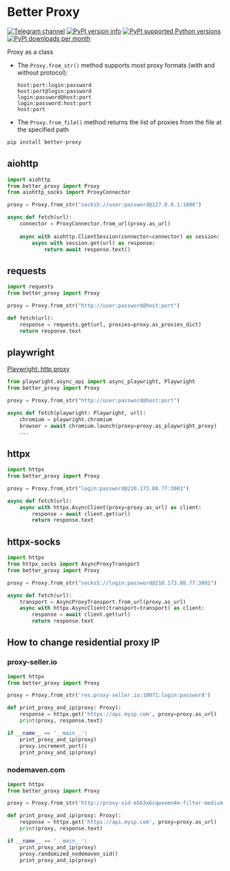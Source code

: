 # Better Proxy
[![Telegram channel](https://img.shields.io/endpoint?color=neon&url=https://tg.sumanjay.workers.dev/cum_insider)](https://t.me/cum_insider)
[![PyPI version info](https://img.shields.io/pypi/v/better-proxy.svg)](https://pypi.python.org/pypi/better-proxy)
[![PyPI supported Python versions](https://img.shields.io/pypi/pyversions/better-proxy.svg)](https://pypi.python.org/pypi/better-proxy)
[![PyPI downloads per month](https://img.shields.io/pypi/dm/better-proxy.svg)](https://pypi.python.org/pypi/better-proxy)

Proxy as a class

- The `Proxy.from_str()` method supports most proxy formats (with and without protocol):
    ```
    host:port:login:password
    host:port@login:password
    login:password@host:port
    login:password:host:port
    host:port
    ```
- The `Proxy.from_file()` method returns the list of proxies from the file at the specified path


```bash
pip install better-proxy
```

## aiohttp
```python
import aiohttp
from better_proxy import Proxy
from aiohttp_socks import ProxyConnector

proxy = Proxy.from_str("socks5://user:password@127.0.0.1:1080")

async def fetch(url):
    connector = ProxyConnector.from_url(proxy.as_url)
    
    async with aiohttp.ClientSession(connector=connector) as session:
        async with session.get(url) as response:
            return await response.text()
```

## requests
```python
import requests
from better_proxy import Proxy

proxy = Proxy.from_str("http://user:password@host:port")    

def fetch(url):
    response = requests.get(url, proxies=proxy.as_proxies_dict)    
    return response.text
```

## playwright
[Playwright: http proxy](https://playwright.dev/python/docs/network#http-proxy)

```python
from playwright.async_api import async_playwright, Playwright
from better_proxy import Proxy

proxy = Proxy.from_str("http://user:password@host:port")

async def fetch(playwright: Playwright, url):
    chromium = playwright.chromium
    browser = await chromium.launch(proxy=proxy.as_playwright_proxy)
    ...
```

## httpx
```python
import httpx
from better_proxy import Proxy

proxy = Proxy.from_str("login:password@210.173.88.77:3001")

async def fetch(url):
    async with httpx.AsyncClient(proxy=proxy.as_url) as client:
        response = await client.get(url)
        return response.text
```

## httpx-socks
```python
import httpx
from httpx_socks import AsyncProxyTransport
from better_proxy import Proxy

proxy = Proxy.from_str("socks5://login:password@210.173.88.77:3001")

async def fetch(url):
    transport = AsyncProxyTransport.from_url(proxy.as_url)
    async with httpx.AsyncClient(transport=transport) as client:
        response = await client.get(url)
        return response.text
```

## How to change residential proxy IP

### proxy-seller.io
```python
import httpx
from better_proxy import Proxy

proxy = Proxy.from_str('res.proxy-seller.io:10071:login:password')

def print_proxy_and_ip(proxy: Proxy):
    response = httpx.get('https://api.myip.com', proxy=proxy.as_url)
    print(proxy, response.text)

if __name__ == '__main__':
    print_proxy_and_ip(proxy)
    proxy.increment_port()
    print_proxy_and_ip(proxy)
```

### nodemaven.com
```python
import httpx
from better_proxy import Proxy

proxy = Proxy.from_str('http://proxy-sid-m563x6cqwvomn4m-filter-medium:password@gate.nodemaven.com:8080')

def print_proxy_and_ip(proxy: Proxy):
    response = httpx.get('https://api.myip.com', proxy=proxy.as_url)
    print(proxy, response.text)

if __name__ == '__main__':
    print_proxy_and_ip(proxy)
    proxy.randomized_nodemaven_sid()
    print_proxy_and_ip(proxy)
```
